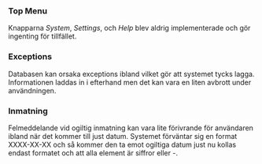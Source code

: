### Top Menu 

Knapparna _System_, _Settings_, och _Help_ blev aldrig implementerade och gör ingenting för tillfället.

### Exceptions

Databasen kan orsaka exceptions ibland vilket gör att systemet tycks lagga. Informationen laddas in i efterhand men det kan vara en liten avbrott under användningen. 

### Inmatning 

Felmeddelande vid ogiltig inmatning kan vara lite förivrande för användaren ibland när det kommer till just datum. Systemet förväntar sig en format XXXX-XX-XX och så kommer den ta emot ogiltiga datum just nu kollas endast formatet och att alla element är siffror eller -.